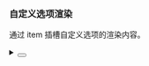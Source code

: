 ### 自定义选项渲染

通过 <yc-tag>item</yc-tag> 插槽自定义选项的渲染内容。

<div class="cell-demo vp-raw">
  <yc-transfer
    :data="data"
    :default-value="value">
    <template #item="{ label }">
      <icon-up />
      {{ label }}
    </template>
  </yc-transfer>
</div>

<script setup>
const data = Array(8)
  .fill(undefined)
  .map((_, index) => ({
    value: `option${index + 1}`,
    label: `Option ${index + 1}`,
  }));
const value = ['option1', 'option3', 'option5'];
</script>

<details>
<summary>
 <button class="code-btn"  >
    <icon-code />
 </button>
</summary>

```vue
<template>
  <yc-transfer
    :data="data"
    :default-value="value">
    <template #item="{ label }">
      <icon-up />
      {{ label }}
    </template>
  </yc-transfer>
</template>

<script setup>
const data = Array(8)
  .fill(undefined)
  .map((_, index) => {
    return {
      value: `option${index + 1}`,
      label: `Option ${index + 1}`,
      disabled: index === 1,
    };
  });
const value = ['option1', 'option3', 'option5'];
</script>
```

</details>
